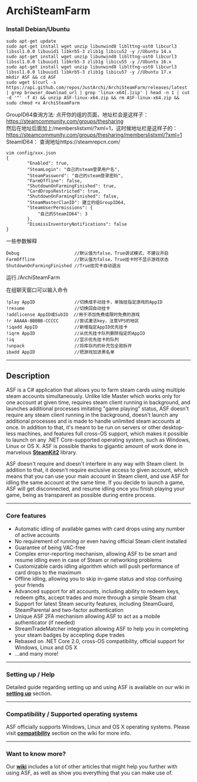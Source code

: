 # ArchiSteamFarm
### Install Debian/Ubuntu
```shell
sudo apt-get update
sudo apt-get install wget unzip libunwind8 liblttng-ust0 libcurl3 libssl1.0.0 libuuid1 libkrb5-3 zlib1g libicu52 -y //Ubuntu 14.x
sudo apt-get install wget unzip libunwind8 liblttng-ust0 libcurl3 libssl1.0.0 libuuid1 libkrb5-3 zlib1g libicu55 -y //Ubuntu 16.x
sudo apt-get install wget unzip libunwind8 liblttng-ust0 libcurl3 libssl1.0.0 libuuid1 libkrb5-3 zlib1g libicu57 -y //Ubuntu 17.x
mkdir ASF && cd ASF
sudo wget $(curl -s https://api.github.com/repos/JustArchi/ArchiSteamFarm/releases/latest | grep browser_download_url | grep 'linux-x64[.]zip' | head -n 1 | cut -d '"' -f 4) && unzip ASF-linux-x64.zip && rm ASF-linux-x64.zip && sudo chmod +x ArchiSteamFarm
```
GroupID64查询方法:
点开你的组的页面，地址栏会是这样子：  
https://steamcommunity.com/groups/thesharing  
然后在地址后面加上/memberslistxml/?xml=1，这时候地址栏是这样子的：  
https://steamcommunity.com/groups/thesharing/memberslistxml/?xml=1  
SteamID64： 查询地址https://steamrepcn.com/
```shell
vim config/xxx.json
{
        "Enabled": true,
        "SteamLogin": "自己的steam登录用户名",
        "SteamPassword": "自己的steam登录密码",
        "FarmOffline": false,
        "ShutdownOnFarmingFinished": true,
        "CardDropsRestricted": true,
        "ShutdownOnFarmingFinished": false,
        "SteamMasterClanID": 建立的组GroupID64,
        "SteamUserPermissions": {
            "自己的SteamID64": 3
        },
        "DismissInventoryNotifications": false
}
```
一些参数解释
```
Debug                     //默认值为false，True调试模式，不建议开启
FarmOffline               //默认值为false，True挂卡时不显示游戏状态
ShutdownOnFarmingFinished //True挂完卡自动退出
```

运行./ArchiSteamFarm

在组聊天窗口可以输入命令
```
!play AppID               //切换成手动挂卡，单独挂指定游戏的AppID
!resume                   //切换回自动挂卡
!addlicense AppID或SubID  //用于添加免费或限时免费的游戏
!r AAAAA-BBBBB-CCCCC      //尝试激活key，注意VPS的地区
!iqadd AppID              //新增指定AppID优先挂卡
!iqrm AppID               //从优先挂卡队列删除指定的AppID
!iq                       //显示优先挂卡的队列
!unpack                   //将库存内的补充包全部拆开
ibadd AppID               //把游戏加进黑名单
```

---

## Description

ASF is a C# application that allows you to farm steam cards using multiple steam accounts simultaneously. Unlike Idle Master which works only for one account at given time, requires steam client running in background, and launches additional processes imitating "game playing" status, ASF doesn't require any steam client running in the background, doesn't launch any additional processes and is made to handle unlimited steam accounts at once. In addition to that, it's meant to be run on servers or other desktop-less machines, and features full cross-OS support, which makes it possible to launch on any .NET Core-supported operating system, such as Windows, Linux or OS X. ASF is possible thanks to gigantic amount of work done in marvelous **[SteamKit2](https://github.com/SteamRE/SteamKit)** library.

ASF doesn't require and doesn't interfere in any way with Steam client. In addition to that, it doesn't require exclusive access to given account, which means that you can use your main account in Steam client, and use ASF for idling the same account at the same time. If you decide to launch a game, ASF will get disconnected, and resume idling once you finish playing your game, being as transparent as possible during entire process.

---

### Core features

- Automatic idling of available games with card drops using any number of active accounts
- No requirement of running or even having official Steam client installed
- Guarantee of being VAC-free
- Complex error-reporting mechanism, allowing ASF to be smart and resume idling even in case of Steam or networking problems
- Customizable cards idling algorithm which will push performance of card drops to the maximum
- Offline idling, allowing you to skip in-game status and stop confusing your friends
- Advanced support for alt accounts, including ability to redeem keys, redeem gifts, accept trades and more through a simple Steam chat
- Support for latest Steam security features, including SteamGuard, SteamParental and two-factor authentication
- Unique ASF 2FA mechanism allowing ASF to act as a mobile authenticator (if needed)
- StreamTradeMatcher integration allowing ASF to help you in completing your steam badges by accepting dupe trades
- Rebased on .NET Core 2.0, cross-OS compatibility, official support for Windows, Linux and OS X
- ...and many more!

---

### Setting up / Help

Detailed guide regarding setting up and using ASF is available on our wiki in **[setting up](https://github.com/JustArchi/ArchiSteamFarm/wiki/Setting-up)** section.

---

### Compatibility / Supported operating systems

ASF officially supports Windows, Linux and OS X operating systems. Please visit **[compatibility](https://github.com/JustArchi/ArchiSteamFarm/wiki/Compatibility)** section on the wiki for more info.

---

### Want to know more?

Our **[wiki](https://github.com/JustArchi/ArchiSteamFarm/wiki)** includes a lot of other articles that might help you further with using ASF, as well as show you everything that you can make use of.
